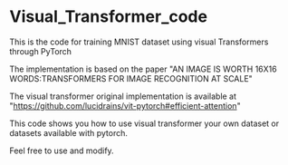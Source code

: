 # Visual_Transformer_code
This is the code for training MNIST dataset using visual Transformers through PyTorch

The implementation is based on the paper "AN IMAGE IS WORTH 16X16 WORDS:TRANSFORMERS FOR IMAGE RECOGNITION AT SCALE"

The visual transformer original implementation is available at "https://github.com/lucidrains/vit-pytorch#efficient-attention"

This code shows you how to use visual transformer your own dataset or datasets available with pytorch. 

Feel free to use and modify. 
